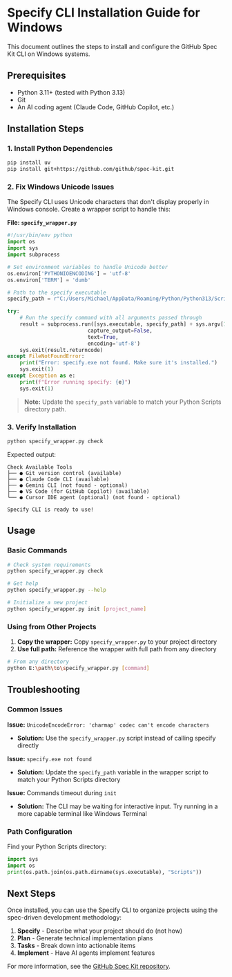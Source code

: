 # Specify CLI Installation Guide for Windows

This document outlines the steps to install and configure the GitHub Spec Kit CLI on Windows systems.

## Prerequisites

- Python 3.11+ (tested with Python 3.13)
- Git
- An AI coding agent (Claude Code, GitHub Copilot, etc.)

## Installation Steps

### 1. Install Python Dependencies

```bash
pip install uv
pip install git+https://github.com/github/spec-kit.git
```

### 2. Fix Windows Unicode Issues

The Specify CLI uses Unicode characters that don't display properly in Windows console. Create a wrapper script to handle this:

**File: `specify_wrapper.py`**
```python
#!/usr/bin/env python
import os
import sys
import subprocess

# Set environment variables to handle Unicode better
os.environ['PYTHONIOENCODING'] = 'utf-8'
os.environ['TERM'] = 'dumb'

# Path to the specify executable
specify_path = r"C:/Users/Michael/AppData/Roaming/Python/Python313/Scripts/specify.exe"

try:
    # Run the specify command with all arguments passed through
    result = subprocess.run([sys.executable, specify_path] + sys.argv[1:], 
                          capture_output=False, 
                          text=True,
                          encoding='utf-8')
    sys.exit(result.returncode)
except FileNotFoundError:
    print("Error: specify.exe not found. Make sure it's installed.")
    sys.exit(1)
except Exception as e:
    print(f"Error running specify: {e}")
    sys.exit(1)
```

> **Note:** Update the `specify_path` variable to match your Python Scripts directory path.

### 3. Verify Installation

```bash
python specify_wrapper.py check
```

Expected output:
```
Check Available Tools
├── ● Git version control (available)
├── ● Claude Code CLI (available)
├── ● Gemini CLI (not found - optional)
├── ● VS Code (for GitHub Copilot) (available)
└── ● Cursor IDE agent (optional) (not found - optional)

Specify CLI is ready to use!
```

## Usage

### Basic Commands

```bash
# Check system requirements
python specify_wrapper.py check

# Get help
python specify_wrapper.py --help

# Initialize a new project
python specify_wrapper.py init [project_name]
```

### Using from Other Projects

1. **Copy the wrapper:** Copy `specify_wrapper.py` to your project directory
2. **Use full path:** Reference the wrapper with full path from any directory

```bash
# From any directory
python E:\path\to\specify_wrapper.py [command]
```

## Troubleshooting

### Common Issues

**Issue:** `UnicodeEncodeError: 'charmap' codec can't encode characters`
- **Solution:** Use the `specify_wrapper.py` script instead of calling specify directly

**Issue:** `specify.exe not found`
- **Solution:** Update the `specify_path` variable in the wrapper script to match your Python Scripts directory

**Issue:** Commands timeout during `init`
- **Solution:** The CLI may be waiting for interactive input. Try running in a more capable terminal like Windows Terminal

### Path Configuration

Find your Python Scripts directory:
```python
import sys
import os
print(os.path.join(os.path.dirname(sys.executable), "Scripts"))
```

## Next Steps

Once installed, you can use the Specify CLI to organize projects using the spec-driven development methodology:

1. **Specify** - Describe what your project should do (not how)
2. **Plan** - Generate technical implementation plans
3. **Tasks** - Break down into actionable items
4. **Implement** - Have AI agents implement features

For more information, see the [GitHub Spec Kit repository](https://github.com/github/spec-kit).